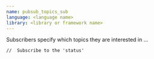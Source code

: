 ```yaml
---
name: pubsub_topics_sub
language: <language name>
library: <library or framework name>
---
```


Subscribers specify which topics they are interested in ...

```<language name>
//  Subscribe to the 'status'
```
